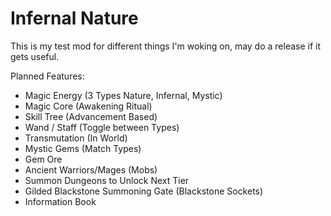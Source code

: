 Infernal Nature
===================
This is my test mod for different things I'm woking on, may do a release if it gets useful.

Planned Features:
- Magic Energy (3 Types Nature, Infernal, Mystic)
- Magic Core (Awakening Ritual)
- Skill Tree (Advancement Based)
- Wand / Staff (Toggle between Types)
- Transmutation (In World)
- Mystic Gems (Match Types)
- Gem Ore
- Ancient Warriors/Mages (Mobs)
- Summon Dungeons to Unlock Next Tier
- Gilded Blackstone Summoning Gate (Blackstone Sockets)
- Information Book
